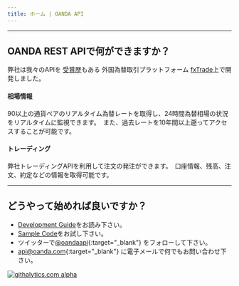 ```yaml
---
title: ホーム | OANDA API
---
```


---------


OANDA REST APIで何ができますか？
--------------------------------------

弊社は我々のAPIを [受賞歴](http://www.forexcrunch.com/forex-magnates-summit-oanda-wins-best-forex-broker-award/)もある 
外国為替取引プラットフォーム [fxTrade](http://fxtrade.com)上で開発しました。 

#### 相場情報

90以上の通貨ペアのリアルタイム為替レートを取得し、24時間為替相場の状況をリアルタイムに監視できます。　また、過去レートを10年間以上遡ってアクセスすることが可能です。

#### トレーディング

弊社トレーディングAPIを利用して注文の発注ができます。　口座情報、残高、注文、約定などの情報を取得可能です。

----


どうやって始めれば良いですか？
---------------

* [Development Guide](/docs/v1/guide/)をお読み下さい。
* [Sample Code](/docs/v1/code-samples/)をお試し下さい。
* ツイッターで[@oandaapi](http://twitter.com/oandaapi){:target="_blank"} をフォローして下さい。
* [api@oanda.com](mailto:api@oanda.com){:target="_blank"} に電子メールで何でもお問い合わせ下さい。 

[![githalytics.com alpha](https://cruel-carlota.pagodabox.com/08c4e77e4cb54028197e21a0923e9311 "githalytics.com")](http://githalytics.com/oanda/apidocs)


